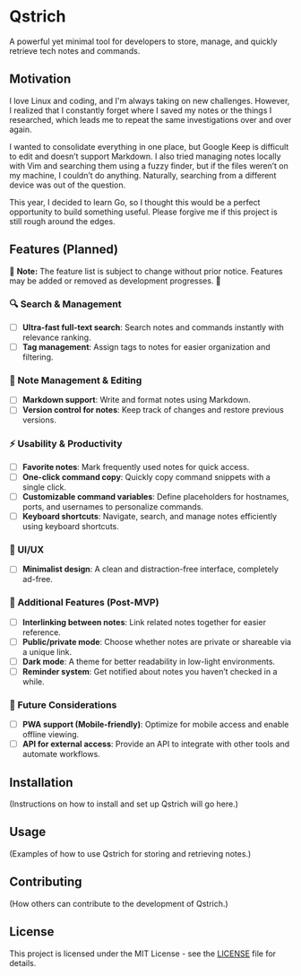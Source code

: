 # Qstrich
A powerful yet minimal tool for developers to store, manage, and quickly retrieve tech notes and commands.

## Motivation
I love Linux and coding, and I'm always taking on new challenges. However, I realized that I constantly forget where I saved my notes or the things I researched, which leads me to repeat the same investigations over and over again.

I wanted to consolidate everything in one place, but Google Keep is difficult to edit and doesn’t support Markdown. I also tried managing notes locally with Vim and searching them using a fuzzy finder, but if the files weren’t on my machine, I couldn’t do anything. Naturally, searching from a different device was out of the question.

This year, I decided to learn Go, so I thought this would be a perfect opportunity to build something useful. Please forgive me if this project is still rough around the edges.

## Features (Planned)

🚨 **Note:** The feature list is subject to change without prior notice. Features may be added or removed as development progresses. 🚨

### 🔍 Search & Management
- [ ] **Ultra-fast full-text search**: Search notes and commands instantly with relevance ranking.
- [ ] **Tag management**: Assign tags to notes for easier organization and filtering.

### 📝 Note Management & Editing
- [ ] **Markdown support**: Write and format notes using Markdown.
- [ ] **Version control for notes**: Keep track of changes and restore previous versions.

### ⚡ Usability & Productivity
- [ ] **Favorite notes**: Mark frequently used notes for quick access.
- [ ] **One-click command copy**: Quickly copy command snippets with a single click.
- [ ] **Customizable command variables**: Define placeholders for hostnames, ports, and usernames to personalize commands.
- [ ] **Keyboard shortcuts**: Navigate, search, and manage notes efficiently using keyboard shortcuts.

### 🎨 UI/UX
- [ ] **Minimalist design**: A clean and distraction-free interface, completely ad-free.

### 🔧 Additional Features (Post-MVP)
- [ ] **Interlinking between notes**: Link related notes together for easier reference.
- [ ] **Public/private mode**: Choose whether notes are private or shareable via a unique link.
- [ ] **Dark mode**: A theme for better readability in low-light environments.
- [ ] **Reminder system**: Get notified about notes you haven’t checked in a while.

### 🚀 Future Considerations
- [ ] **PWA support (Mobile-friendly)**: Optimize for mobile access and enable offline viewing.
- [ ] **API for external access**: Provide an API to integrate with other tools and automate workflows.

## Installation
(Instructions on how to install and set up Qstrich will go here.)

## Usage
(Examples of how to use Qstrich for storing and retrieving notes.)

## Contributing
(How others can contribute to the development of Qstrich.)

## License
This project is licensed under the MIT License - see the [LICENSE](LICENSE) file for details.
